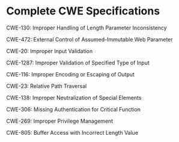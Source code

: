 

# Complete CWE Specifications

CWE-130: Improper Handling of Length Parameter Inconsistency

CWE-472: External Control of Assumed-Immutable Web Parameter

CWE-20: Improper Input Validation

CWE-1287: Improper Validation of Specified Type of Input

CWE-116: Improper Encoding or Escaping of Output

CWE-23: Relative Path Traversal

CWE-138: Improper Neutralization of Special Elements

CWE-306: Missing Authentication for Critical Function

CWE-269: Improper Privilege Management

CWE-805: Buffer Access with Incorrect Length Value